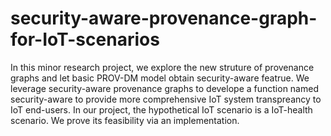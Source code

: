 # security-aware-provenance-graph-for-IoT-scenarios
In this minor research project, we explore the new struture of provenance graphs and let basic PROV-DM model obtain security-aware featrue. 
We leverage security-aware provenance graphs to develope a function named security-aware to provide more comprehensive IoT system transpreancy to IoT end-users.
In our project, the hypothetical IoT scenario is a IoT-health scenario.
We prove its feasibility via an implementation.
